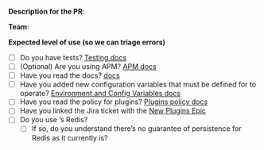 **Description for the PR**:

**Team**:

**Expected level of use (so we can triage errors)**
- [ ] Do you have tests? [Testing docs](https://www.google.com)
- [ ] \(Optional) Are you using APM? [APM docs](https://www.google.com)
- [ ] Have you read the docs? [ docs](https://www.google.com)
- [ ] Have you added new configuration variables that must be defined for  to operate? [Environment and Config Variables docs](https://www.google.com)
- [ ] Have you read the policy for plugins? [Plugins policy docs](https://www.google.com)
- [ ] Have you linked the Jira ticket with the [ New Plugins Epic](https://www.google.com)
- [ ] Do you use ’s Redis?
  - [ ] If so, do you understand there’s no guarantee of persistence for Redis as it currently is?
